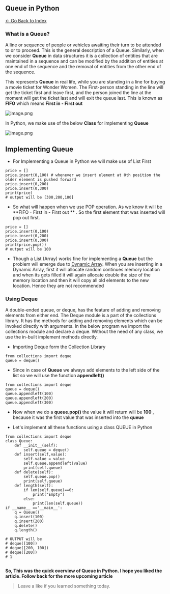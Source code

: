 ## Queue in Python

> 
 [<- Go Back to Index ](https://carboncoffee.hashnode.dev/datastructures) 


### What is a Queue?
A line or sequence of people or vehicles awaiting their turn to be attended to or to proceed. This is the general description of a Queue. Similarly, when we consider **Queue** in data structures it is a collection of entities that are maintained in a sequence and can be modified by the addition of entities at one end of the sequence and the removal of entities from the other end of the sequence. 

This represents **Queue** in real life, while you are standing in a line for buying a movie ticket for Wonder Women. The First-person standing in the line will get the ticket first and leave first, and the person joined the line at the moment will get the ticket last and will exit the queue last. This is known as **FIFO** which means **First in - First out**


![image.png](https://cdn.hashnode.com/res/hashnode/image/upload/v1610603070193/ZG9dFOh5K.png)


In Python, we make use of the below **Class** for implementing **Queue**

![image.png](https://cdn.hashnode.com/res/hashnode/image/upload/v1610603389080/_m7lNRw5A.png)

## Implementing Queue 

- For Implementing a Queue in Python we will make use of List First 

```
price = []
price.insert(0,100) # whenever we insert element at 0th position the older element is pushed forward 
price.insert(0,200)
price.insert(0,300)
print(price)
# output will be [300,200,100]
``` 
- So what will happen when we use POP operation. As we know it will be **FIFO - First in - First out ** . So the first element that was inserted will pop out first.


```
price = []
price.insert(0,100)
price.insert(0,200)
price.insert(0,300)
print(price.pop())
# output will be 100
``` 
- Though a List (Array) works fine for implementing a **Queue** but the problem will emerge due to  [Dynamic Array](https://carboncoffee.hashnode.dev/introduction-to-arrays). When you are inserting in a Dynamic Array, first it will allocate random continues memory location and when its gets filled it will again allocate double the size of the memory location and then it will copy all old elements to the new location. Hence they are not recommended

### Using Deque 

A double-ended queue, or deque, has the feature of adding and removing elements from either end. The Deque module is a part of the collections library. It has the methods for adding and removing elements which can be invoked directly with arguments. In the below program we import the collections module and declare a deque. Without the need of any class, we use the in-built implement methods directly.

- Importing Deque form the Collection Library 

```
from collections import deque
queue = deque()
``` 
- Since in case of **Queue** we always add elements to the left side of the list so we will use the function **appendleft()**


```
from collections import deque
queue = deque()
queue.appendleft(100)
queue.appendleft(200)
queue.appendleft(300)
``` 
- Now when we do a **queue.pop()** the value it will return will be **100** , because it was the first value that was inserted into the **queue**

- Let's implement all these functions using a class QUEUE in Python


```
from collections import deque
class Queue:
    def __init__(self):
        self.queue = deque()
    def insert(self,value):
        self.value = value
        self.queue.appendleft(value)
        print(self.queue)
    def delete(self):
        self.queue.pop()
        print(self.queue)
    def length(self):
        if len(self.queue)==0:
            print("Empty")
        else:
            print(len(self.queue))
if __name__ =='__main__':
    q = Queue()
    q.insert(100)
    q.insert(200)
    q.delete()
    q.length()

# OUTPUT will be 
# deque([100])
# deque([200, 100])
# deque([200])
# 1


``` 

**So, This was the quick overview of Queue in Python. I hope you liked the article. Follow back for the more upcoming article**


> Leave a like if you learned something today.